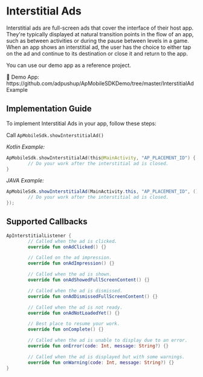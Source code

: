 # Interstitial Ads

Interstitial ads are full-screen ads that cover the interface of their host app. They're typically displayed at natural transition points in the flow of an app, such as between activities or during the pause between levels in a game. When an app shows an interstitial ad, the user has the choice to either tap on the ad and continue to its destination or close it and return to the app.

You can use our demo app as a reference project.

<aside>
📎 Demo App: https://github.com/adpushup/ApMobileSDKDemo/tree/master/InterstitialAdExample

</aside>

## Implementation Guide

To implement Interstitial Ads in your app, follow these steps:

Call `ApMobileSdk.showInterstitialAd()`

*Kotlin Example:*

```kotlin
ApMobileSdk.showInterstitialAd(this@MainActivity, "AP_PLACEMENT_ID") {
		// Do your work after the interstitial ad is closed.
}
```

*JAVA Example:*

```java
ApMobileSdk.showInterstitialAd(MainActivity.this, "AP_PLACEMENT_ID", () -> {
		// Do your work after the interstitial ad is closed.
});
```

## Supported Callbacks

```kotlin
ApInterstitialListener {
		// Called when the ad is clicked.
		override fun onAdClicked() {}

		// Called on the ad impression.
		override fun onAdImpression() {}

		// Called when the ad is shown.
		override fun onAdShowedFullScreenContent() {}

		// Called when the ad is dismissed.
		override fun onAdDismissedFullScreenContent() {}

		// Called when the ad is not ready.
		override fun onAdNotLoadedYet() {}

		// Best place to resume your work.
		override fun onComplete() {}

		// Called when the ad is unable to display due to an error.
		override fun onError(code: Int, message: String?) {}

		// Called when the ad is displayed but with some warnings.
		override fun onWarning(code: Int, message: String?) {}
}
```